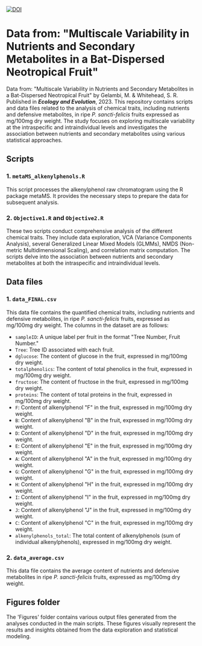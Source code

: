[![DOI](https://zenodo.org/badge/DOI/10.5281/zenodo.8250520.svg)](https://doi.org/10.5281/zenodo.8250520)

# Data from: "Multiscale Variability in Nutrients and Secondary Metabolites in a Bat-Dispersed Neotropical Fruit"

Data from: "Multiscale Variability in Nutrients and Secondary Metabolites in a Bat-Dispersed Neotropical Fruit" by Gelambi, M. & Whitehead, S. R. Published in ___Ecology and Evolution___, 2023.
This repository contains scripts and data files related to the analysis of chemical traits, including nutrients and defensive metabolites, in ripe *P. sancti-felicis* fruits expressed as mg/100mg dry weight. The study focuses on exploring multiscale variability at the intraspecific and intraindividual levels and investigates the association between nutrients and secondary metabolites using various statistical approaches.

## Scripts

### 1. `metaMS_alkenylphenols.R`

This script processes the alkenylphenol raw chromatogram using the R package metaMS. It provides the necessary steps to prepare the data for subsequent analysis.

### 2. `Objective1.R` and `Objective2.R`

These two scripts conduct comprehensive analysis of the different chemical traits. They include data exploration, VCA (Variance Components Analysis), several Generalized Linear Mixed Models (GLMMs), NMDS (Non-metric Multidimensional Scaling), and correlation matrix computation. The scripts delve into the association between nutrients and secondary metabolites at both the intraspecific and intraindividual levels.

## Data files

### 1. `data_FINAL.csv`

This data file contains the quantified chemical traits, including nutrients and defensive metabolites, in ripe *P. sancti-felicis* fruits, expressed as mg/100mg dry weight. The columns in the dataset are as follows:

- `sampleID`: A unique label per fruit in the format "Tree Number, Fruit Number."
- `Tree`: Tree ID associated with each fruit.
- `dglucose`: The content of glucose in the fruit, expressed in mg/100mg dry weight.
- `totalphenolics`: The content of total phenolics in the fruit, expressed in mg/100mg dry weight.
- `fructose`: The content of fructose in the fruit, expressed in mg/100mg dry weight.
- `proteins`: The content of total proteins in the fruit, expressed in mg/100mg dry weight.
- `F`: Content of alkenylphenol "F" in the fruit, expressed in mg/100mg dry weight.
- `B`: Content of alkenylphenol "B" in the fruit, expressed in mg/100mg dry weight.
- `D`: Content of alkenylphenol "D" in the fruit, expressed in mg/100mg dry weight.
- `E`: Content of alkenylphenol "E" in the fruit, expressed in mg/100mg dry weight.
- `A`: Content of alkenylphenol "A" in the fruit, expressed in mg/100mg dry weight.
- `G`: Content of alkenylphenol "G" in the fruit, expressed in mg/100mg dry weight.
- `H`: Content of alkenylphenol "H" in the fruit, expressed in mg/100mg dry weight.
- `I`: Content of alkenylphenol "I" in the fruit, expressed in mg/100mg dry weight.
- `J`: Content of alkenylphenol "J" in the fruit, expressed in mg/100mg dry weight.
- `C`: Content of alkenylphenol "C" in the fruit, expressed in mg/100mg dry weight.
- `alkenylphenols_total`: The total content of alkenylphenols (sum of individual alkenylphenols), expressed in mg/100mg dry weight.

### 2. `data_average.csv`

This data file contains the average content of nutrients and defensive metabolites in ripe *P. sancti-felicis* fruits, expressed as mg/100mg dry weight. 

## Figures folder

The 'Figures' folder contains various output files generated from the analyses conducted in the main scripts. These figures visually represent the results and insights obtained from the data exploration and statistical modeling.